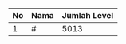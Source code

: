 | No | Nama            | Jumlah Level |
|----|-----------------|--------------|
| 1  | #    |    5013        |
